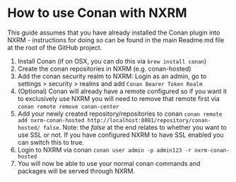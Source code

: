 # How to use Conan with NXRM

This guide assumes that you have already installed the Conan plugin into NXRM - instructions for doing so can be found
in the main Readme.md file at the root of the GitHub project.

1. Install Conan (if on OSX, you can do this via ```brew install conan```)
2. Create the conan repositories in NXRM (e.g. conan-hosted)
3. Add the conan security realm to NXRM: Login as an admin, go to settings > security > realms and add 
   ```Conan Bearer Token Realm```
4. (Optional) Conan will already have a remote configured so if you want it to exclusively use NXRM you will need to remove that 
   remote first via ```conan remote remove conan-center```
5. Add your newly created repository/repositories to conan 
   ```conan remote add nxrm-conan-hosted http://localhost:8081/repository/conan-hosted/ false```. Note: the *false* at the
   end relates to whether you want to use SSL or not. If you have configured NXRM to have SSL enabled you can switch
   this to true.
6. Login to NXRM via conan ```conan user admin -p admin123 -r nxrm-conan-hosted```
7. You will now be able to use your normal conan commands and packages will be served through NXRM.
